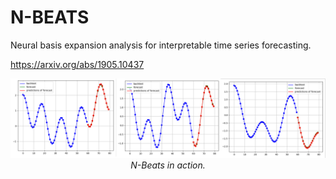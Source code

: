 # N-BEATS
Neural basis expansion analysis for interpretable time series forecasting.

https://arxiv.org/abs/1905.10437


<p align="center">
  <img src="misc/8.png"><br/>
  <i>N-Beats in action.</i>
</p>
